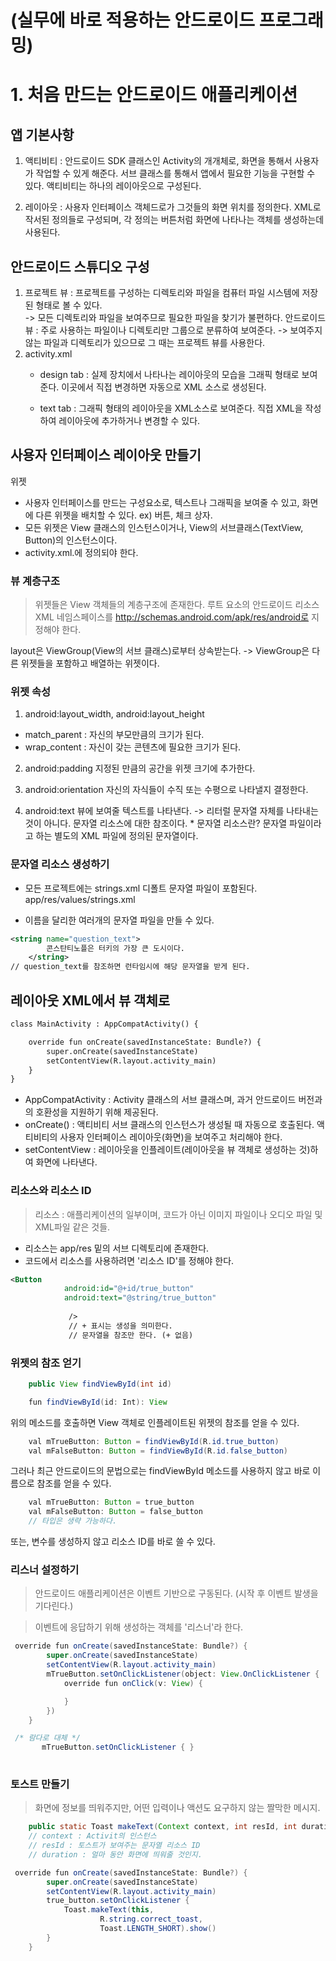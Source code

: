 # (실무에 바로 적용하는 안드로이드 프로그래밍)
# 1. 처음 만드는 안드로이드 애플리케이션
## 앱 기본사항
1. 액티비티 : 안드로이드 SDK 클래스인 Activity의 개개체로, 화면을 통해서 			  사용자가 작업할 수 있게 해준다. 
			 서브 클래스를 통해서 앱에서 필요한 기능을 구현할 수 있다.
			 액티비티는 하나의 레이아웃으로 구성된다.

2. 레이아웃 : 사용자 인터페이스 객체드로가 그것들의 화면 위치를 정의한다. 
			 XML로 작서된 정의들로 구성되며, 각 정의는 버튼처럼 화면에 나타나는 객체를 생성하는데 사용된다.

## 안드로이드 스튜디오 구성
1. 프로젝트 뷰 : 프로젝트를 구성하는 디렉토리와 파일을 컴퓨터 파일 시스템에 				  저장된 형태로 볼 수 있다.  
				-> 모든 디렉토리와 파일을 보여주므로 필요한 파일을 찾기가 불편하다.
   안드로이드 뷰 : 주로 사용하는 파일이나 디렉토리만 그룹으로 분류하여 				   보여준다.
   				  -> 보여주지 않는 파일과 디렉토리가 있으므로 그 때는 프로젝트 뷰를 사용한다.
2. activity.xml 
	* design tab : 실제 장치에서 나타나는 레이아웃의 모습을 그래픽 형태로 				보여준다.
					이곳에서 직접 변경하면 자동으로 XML 소스로 생성된다.

	* text tab : 그래픽 형태의 레이아웃을 XML소스로 보여준다. 직접 XML을 
				 작성하여 레이아웃에 추가하거나 변경할 수 있다. 

## 사용자 인터페이스 레이아웃 만들기
위젯 
* 사용자 인터페이스를 만드는 구성요소로, 
  텍스트나 그래픽을 보여줄 수 있고, 화면에 다른 위젯을 배치할 수 있다.
  ex) 버튼, 체크 상자.
* 모든 위젯은 View 클래스의 인스턴스이거나, View의 서브클래스(TextView, Button)의 인스턴스이다.
* activity.xml.에 정의되야 한다.

### 뷰 계층구조
> 위젯들은 View 객체들의 계층구조에 존재한다.
루트 요소의 안드로이드 리소스 XML 네임스페이스를 http://schemas.android.com/apk/res/android로 지정해야 한다.

layout은 ViewGroup(View의 서브 클래스)로부터 상속받는다.
 -> ViewGroup은 다른 위젯들을 포함하고 배열하는 위젯이다.

### 위젯 속성

1. android:layout_width, android:layout_height
* match_parent : 자신의 부모만큼의 크기가 된다.
* wrap_content : 자신이 갖는 콘텐츠에 필요한 크기가 된다.

2. android:padding 
지정된 만큼의 공간을 위젯 크기에 추가한다.

3. android:orientation
자신의 자식들이 수직 또는 수평으로 나타낼지 결정한다.

4. android:text
뷰에 보여줄 텍스트를 나타낸다.
	-> 리터럴 문자열 자체를 나타내는 것이 아니다.
	   문자열 리소스에 대한 참조이다.
	   * 문자열 리소스란?
	   		문자열 파일이라고 하는 별도의 XML 파일에 정의된 문자열이다. 

### 문자열 리소스 생성하기
* 모든 프로젝트에는 strings.xml 디폴트 문자열 파일이 포함된다.
app/res/values/strings.xml

* 이름을 달리한 여러개의 문자열 파일을 만들 수 있다.

```xml
<string name="question_text">
        콘스탄티노플은 터키의 가장 큰 도시이다.
    </string>
// question_text를 참조하면 런타임시에 해당 문자열을 받게 된다.
```

## 레이아웃 XML에서 뷰 객체로

```xml
class MainActivity : AppCompatActivity() {

    override fun onCreate(savedInstanceState: Bundle?) {
        super.onCreate(savedInstanceState)
        setContentView(R.layout.activity_main)
    }
}
```

* AppCompatActivity : Activity 클래스의 서브 클래스며, 과거 안드로이드 버전과의
호환성을 지원하기 위해 제공된다.
* onCreate() : 액티비티 서브 클래스의 인스턴스가 생성될 때 자동으로 호출된다.
			   액티비티의 사용자 인터페이스 레이아웃(화면)을 보여주고 처리해야 한다.
* setContentView : 레이아웃을 인플레이트(레이아웃을 뷰 객체로 생성하는 것)하여 화면에 나타낸다.

### 리소스와 리소스 ID
> 리소스 : 애플리케이션의 일부이며, 코드가 아닌 이미지 파일이나 오디오 파일 및 XML파일 같은 것들.

* 리소스는 app/res 밑의 서브 디렉토리에 존재한다.
* 코드에서 리소스를 사용하려면 '리소스 ID'를 정해야 한다.

```xml
<Button
            android:id="@+id/true_button"
            android:text="@string/true_button"
            
             />
             // + 표시는 생성을 의미한다.
             // 문자열을 참조만 한다. (+ 없음)
```

### 위젯의 참조 얻기

```java
	public View findViewById(int id)

	fun findViewById(id: Int): View
```
위의 메소드를 호출하면 View 객체로 인플레이트된 위젯의 참조를 얻을 수 있다.

```java
  	val mTrueButton: Button = findViewById(R.id.true_button)
    val mFalseButton: Button = findViewById(R.id.false_button)
```

그러나 최근 안드로이드의 문법으로는 findViewById 메소드를 사용하지 않고 바로 이름으로 참조를 얻을 수 있다.

```java
	val mTrueButton: Button = true_button
	val mFalseButton: Button = false_button
	// 타입은 생략 가능하다.
```

또는, 변수를 생성하지 않고 리소스 ID를 바로 쓸 수 있다.

### 리스너 설정하기
> 안드로이드 애플리케이션은 이벤트 기반으로 구동된다.
(시작 후 이벤트 발생을 기다린다.)

> 이벤트에 응답하기 위해 생성하는 객체를 '리스너'라 한다.

```java
 override fun onCreate(savedInstanceState: Bundle?) {
        super.onCreate(savedInstanceState)
        setContentView(R.layout.activity_main)
        mTrueButton.setOnClickListener(object: View.OnClickListener {
            override fun onClick(v: View) {

            }
        })
    }

 /* 람다로 대체 */
       mTrueButton.setOnClickListener { }
 
```

### 토스트 만들기
> 화면에 정보를 띄워주지만, 어떤 입력이나 액션도 요구하지 않는 짤막한 메시지.

```java
	public static Toast makeText(Context context, int resId, int duration)
	// context : Activit의 인스턴스
	// resId : 토스트가 보여주는 문자열 리소스 ID
	// duration : 얼마 동안 화면에 띄워줄 것인지.
```

```java
 override fun onCreate(savedInstanceState: Bundle?) {
        super.onCreate(savedInstanceState)
        setContentView(R.layout.activity_main)
        true_button.setOnClickListener {
            Toast.makeText(this,
                    R.string.correct_toast,
                    Toast.LENGTH_SHORT).show()
        }
    }
```
